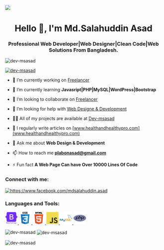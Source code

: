 <img src="https://i.postimg.cc/ZqQSSW5S/Image-for-github.png">
<h1 align="center">Hello 👋, I'm Md.Salahuddin Asad</h1>
<h3 align="center">Professional Web Developer|Web Designer|Clean Code|Web Solutions From Bangladesh.</h3>

<p align="left"> <img src="https://komarev.com/ghpvc/?username=dev-msasad&label=Profile%20views&color=0e75b6&style=flat" alt="dev-msasad" /> </p>

<p align="left"> <a href="https://github.com/ryo-ma/github-profile-trophy"><img src="https://github-profile-trophy.vercel.app/?username=dev-msasad" alt="dev-msasad" /></a> </p>

- 🔭 I’m currently working on [Freelancer](https://www.freelancer.com.bd/u/mdsalahuddinasad)

- 🌱 I’m currently learning **Javasript|PHP|MySQL|WordPress|Bootstrap**

- 👯 I’m looking to collaborate on [Freelancer](https://www.freelancer.com.bd/u/mdsalahuddinasad)

- 🤝 I’m looking for help with [Web Designe & Development](https://www.freelancer.com.bd/u/mdsalahuddinasad)

- 👨‍💻 All of my projects are available at [Dev-msasad](Dev-msasad)

- 📝 I regularly write articles on [www.healthandhealthypro.com](www.healthandhealthypro.com)

- 💬 Ask me about **Web Design & Development**

- 📫 How to reach me **plabonasad@gmail.com**

- ⚡ Fun fact **A Web Page Can have Over 10000 Lines Of Code**

<h3 align="left">Connect with me:</h3>
<p align="left">
<a href="https://fb.com/https://www.facebook.com/mdsalahuddin.asad" target="blank"><img align="center" src="https://raw.githubusercontent.com/rahuldkjain/github-profile-readme-generator/master/src/images/icons/Social/facebook.svg" alt="https://www.facebook.com/mdsalahuddin.asad" height="30" width="40" /></a>
</p>

<h3 align="left">Languages and Tools:</h3>
<p align="left"> <a href="https://getbootstrap.com" target="_blank" rel="noreferrer"> <img src="https://raw.githubusercontent.com/devicons/devicon/master/icons/bootstrap/bootstrap-plain-wordmark.svg" alt="bootstrap" width="40" height="40"/> </a> <a href="https://www.w3schools.com/css/" target="_blank" rel="noreferrer"> <img src="https://raw.githubusercontent.com/devicons/devicon/master/icons/css3/css3-original-wordmark.svg" alt="css3" width="40" height="40"/> </a> <a href="https://www.w3.org/html/" target="_blank" rel="noreferrer"> <img src="https://raw.githubusercontent.com/devicons/devicon/master/icons/html5/html5-original-wordmark.svg" alt="html5" width="40" height="40"/> </a> <a href="https://developer.mozilla.org/en-US/docs/Web/JavaScript" target="_blank" rel="noreferrer"> <img src="https://raw.githubusercontent.com/devicons/devicon/master/icons/javascript/javascript-original.svg" alt="javascript" width="40" height="40"/> </a> <a href="https://www.mysql.com/" target="_blank" rel="noreferrer"> <img src="https://raw.githubusercontent.com/devicons/devicon/master/icons/mysql/mysql-original-wordmark.svg" alt="mysql" width="40" height="40"/> </a> <a href="https://www.php.net" target="_blank" rel="noreferrer"> <img src="https://raw.githubusercontent.com/devicons/devicon/master/icons/php/php-original.svg" alt="php" width="40" height="40"/> </a> </p>

<p><img align="left" src="https://github-readme-stats.vercel.app/api/top-langs?username=dev-msasad&show_icons=true&locale=en&layout=compact" alt="dev-msasad" /></p>

<p>&nbsp;<img align="center" src="https://github-readme-stats.vercel.app/api?username=dev-msasad&show_icons=true&locale=en" alt="dev-msasad" /></p>

<p><img align="center" src="https://github-readme-streak-stats.herokuapp.com/?user=dev-msasad&" alt="dev-msasad" /></p>
